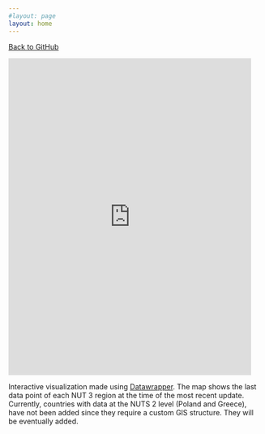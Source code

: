 ```yaml
---
#layout: page
layout: home
---
```


[Back to GitHub](https://github.com/asjadnaqvi/COVID19-European-Regional-Tracker)


<iframe title="Cumulative COVID-19 cases for European Regions" aria-label="Map" id="datawrapper-chart-zI4he" src="https://datawrapper.dwcdn.net/zI4he/4/" scrolling="no" frameborder="0" style="width: 0; min-width: 95% !important; border: none;" height="624"></iframe><script type="text/javascript">!function(){"use strict";window.addEventListener("message",(function(e){if(void 0!==e.data["datawrapper-height"]){var t=document.querySelectorAll("iframe");for(var a in e.data["datawrapper-height"])for(var r=0;r<t.length;r++){if(t[r].contentWindow===e.source)t[r].style.height=e.data["datawrapper-height"][a]+"px"}}}))}();
</script>


Interactive visualization made using [Datawrapper](https://www.datawrapper.de/). The map shows the last data point of each NUT 3 region at the time of the most recent update. Currently, countries with data at the NUTS 2 level (Poland and Greece), have not been added since they require a custom GIS structure. They will be eventually added.